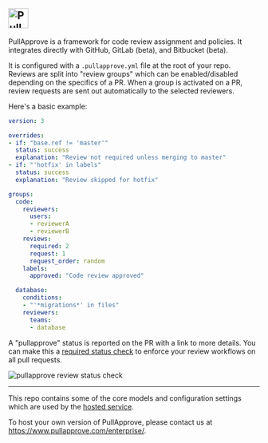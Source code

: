 <a href="https://www.pullapprove.com/"><img src="https://www.pullapprove.com/static/img/logos/pull-approve-logo-gray-dk.png" alt="PullApprove" height="40px" /></a>
---

PullApprove is a framework for code review assignment and policies.
It integrates directly with GitHub, GitLab (beta), and Bitbucket (beta).

It is configured with a `.pullapprove.yml` file at the root of your repo.
Reviews are split into "review groups" which can be enabled/disabled depending on the specifics of a PR.
When a group is activated on a PR, review requests are sent out automatically to the selected reviewers.

Here's a basic example:

```yaml
version: 3

overrides:
- if: "base.ref != 'master'"
  status: success
  explanation: "Review not required unless merging to master"
- if: "'hotfix' in labels"
  status: success
  explanation: "Review skipped for hotfix"

groups:
  code:
    reviewers:
      users:
      - reviewerA
      - reviewerB
    reviews:
      required: 2
      request: 1
      request_order: random
    labels:
      approved: "Code review approved"

  database:
    conditions:
    - "'*migrations*' in files"
    reviewers:
      teams:
      - database
```

A "pullapprove" status is reported on the PR with a link to more details.
You can make this a [required status check](https://docs.github.com/en/repositories/configuring-branches-and-merges-in-your-repository/defining-the-mergeability-of-pull-requests/managing-a-branch-protection-rule#creating-a-branch-protection-rule) to enforce your review workflows on all pull requests.

![pullapprove review status check](https://user-images.githubusercontent.com/649496/141190794-c62da3f0-92fb-4125-ae7e-410b1ec8dc89.png)

---

This repo contains some of the core models and configuration settings which are used by the [hosted service](https://www.pullapprove.com/).

To host your own version of PullApprove, please contact us at https://www.pullapprove.com/enterprise/.
